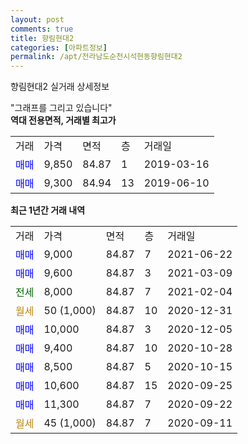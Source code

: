 ```yaml
---
layout: post
comments: true
title: 향림현대2
categories: [아파트정보]
permalink: /apt/전라남도순천시석현동향림현대2
---
```


향림현대2 실거래 상세정보

<script type="text/javascript">
  google.charts.load('current', {'packages':['line', 'corechart']});
  google.charts.setOnLoadCallback(drawChart);

  function drawChart() {
    var data = new google.visualization.DataTable();
    data.addColumn('date', '거래일');
    data.addColumn('number', "매매");
    data.addColumn('number', "전세");
    data.addColumn('number', "전매");

    data.addRows([[new Date(Date.parse("2021-06-22")), 9000, null, null], [new Date(Date.parse("2021-03-09")), 9600, null, null], [new Date(Date.parse("2021-02-04")), null, 8000, null], [new Date(Date.parse("2020-12-31")), null, null, null], [new Date(Date.parse("2020-12-05")), 10000, null, null], [new Date(Date.parse("2020-10-28")), 9400, null, null], [new Date(Date.parse("2020-10-15")), 8500, null, null], [new Date(Date.parse("2020-09-25")), 10600, null, null], [new Date(Date.parse("2020-09-22")), 11300, null, null], [new Date(Date.parse("2020-09-11")), null, null, null]]);

    var options = {
      hAxis: {
        format: 'yyyy/MM/dd'
      },    
      lineWidth: 0,
      pointsVisible: true,    
      title: '최근 1년간 유형별 실거래가 분포',
      legend: { position: 'bottom' }
    };

    var formatter = new google.visualization.NumberFormat({pattern:'###,###'} );
    formatter.format(data, 1);
    formatter.format(data, 2);
    
    setTimeout(function() {
        var chart = new google.visualization.LineChart(document.getElementById('columnchart_material'));
        chart.draw(data, (options));
        document.getElementById('loading').style.display = 'none';
    }, 200);
  }
</script>


<div id="loading" style="z-index:20; display: block; margin-left: 0px">"그래프를 그리고 있습니다"</div>
<div id="columnchart_material" style="width: 95%; margin-left: 0px; display: block"></div>
<!-- contents start -->
<b>역대 전용면적, 거래별 최고가</b>
<table class="sortable">
    <tr>
      <td>거래</td>
      <td>가격</td>
      <td>면적</td>
      <td>층</td>
      <td>거래일</td>
    </tr>
        <tr>
          <td><a style="color: blue">매매</a></td>
          <td>9,850</td>
          <td>84.87</td>
          <td>1</td>
          <td>2019-03-16</td>
        </tr>            <tr>
          <td><a style="color: blue">매매</a></td>
          <td>9,300</td>
          <td>84.94</td>
          <td>13</td>
          <td>2019-06-10</td>
        </tr>        
    
    
</table>

<b>최근 1년간 거래 내역</b>

<table class="sortable">
    <tr>
      <td>거래</td>
      <td>가격</td>
      <td>면적</td>
      <td>층</td>
      <td>거래일</td>
    </tr>
    <tr>
      <td><a style="color: blue">매매</a></td>
      <td>9,000</td>
      <td>84.87</td>
      <td>7</td>
      <td>2021-06-22</td>
    </tr>          <tr>
      <td><a style="color: blue">매매</a></td>
      <td>9,600</td>
      <td>84.87</td>
      <td>3</td>
      <td>2021-03-09</td>
    </tr>          <tr>
      <td><a style="color: darkgreen">전세</a></td>
      <td>8,000</td>
      <td>84.87</td>
      <td>7</td>
      <td>2021-02-04</td>
    </tr>          <tr>
      <td><a style="color: darkgoldenrod">월세</a></td>
      <td>50 (1,000)</td>
      <td>84.87</td>
      <td>10</td>
      <td>2020-12-31</td>
    </tr>          <tr>
      <td><a style="color: blue">매매</a></td>
      <td>10,000</td>
      <td>84.87</td>
      <td>3</td>
      <td>2020-12-05</td>
    </tr>          <tr>
      <td><a style="color: blue">매매</a></td>
      <td>9,400</td>
      <td>84.87</td>
      <td>10</td>
      <td>2020-10-28</td>
    </tr>          <tr>
      <td><a style="color: blue">매매</a></td>
      <td>8,500</td>
      <td>84.87</td>
      <td>5</td>
      <td>2020-10-15</td>
    </tr>          <tr>
      <td><a style="color: blue">매매</a></td>
      <td>10,600</td>
      <td>84.87</td>
      <td>15</td>
      <td>2020-09-25</td>
    </tr>          <tr>
      <td><a style="color: blue">매매</a></td>
      <td>11,300</td>
      <td>84.87</td>
      <td>7</td>
      <td>2020-09-22</td>
    </tr>          <tr>
      <td><a style="color: darkgoldenrod">월세</a></td>
      <td>45 (1,000)</td>
      <td>84.87</td>
      <td>7</td>
      <td>2020-09-11</td>
    </tr>      </table>
<!-- contents end -->    

